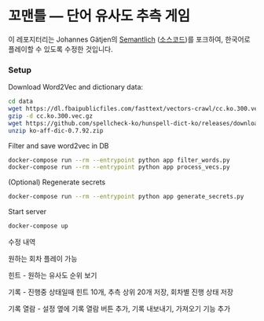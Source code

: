 # 꼬맨틀 — 단어 유사도 추측 게임

이 레포지터리는 Johannes Gätjen의 [Semantlich](http://semantlich.johannesgaetjen.de/)
([소스코드](https://github.com/gaetjen/semantle-de))를 포크하여,
한국어로 플레이할 수 있도록 수정한 것입니다.

### Setup

Download Word2Vec and dictionary data:
```bash
cd data
wget https://dl.fbaipublicfiles.com/fasttext/vectors-crawl/cc.ko.300.vec.gz
gzip -d cc.ko.300.vec.gz
wget https://github.com/spellcheck-ko/hunspell-dict-ko/releases/download/0.7.92/ko-aff-dic-0.7.92.zip
unzip ko-aff-dic-0.7.92.zip
```

Filter and save word2vec in DB
```bash
docker-compose run --rm --entrypoint python app filter_words.py
docker-compose run --rm --entrypoint python app process_vecs.py
```

(Optional) Regenerate secrets
```bash
docker-compose run --rm --entrypoint python app generate_secrets.py
```

Start server
```bash
docker-compose up
```

수정 내역

원하는 회차 플레이 가능

힌트 - 원하는 유사도 순위 보기

기록 - 진행중 상태일때 힌트 10개, 추측 상위 20개 저장, 회차별 진행 상태 저장

기록 열람 - 설정 옆에 기록 열람 버튼 추가, 기록 내보내기, 가져오기 기능 추가
